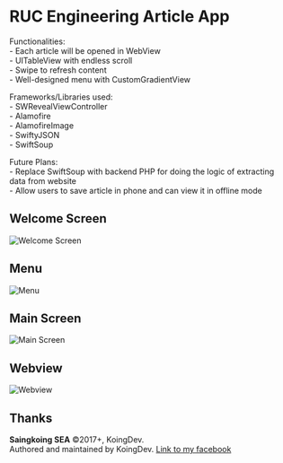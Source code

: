 # RUC Engineering Article App

Functionalities: <br>
    - Each article will be opened in WebView <br>
    - UITableView with endless scroll <br>
    - Swipe to refresh content <br>
    - Well-designed menu with CustomGradientView <br>

Frameworks/Libraries used: <br>
    - SWRevealViewController <br>
    - Alamofire <br>
    - AlamofireImage <br>
    - SwiftyJSON <br>
    - SwiftSoup <br>

Future Plans: <br>
    - Replace SwiftSoup with backend PHP for doing the logic of extracting data from website <br>
    - Allow users to save article in phone and can view it in offline mode

Welcome Screen
--------------
<img src="https://raw.github.com/koingdev/rise-up/master/screenshots/welcome.png?raw=true" alt="Welcome Screen">

Menu
----
<img src="https://raw.github.com/koingdev/rise-up/master/screenshots/menu.png?raw=true" alt="Menu">

Main Screen
-----------
<img src="https://raw.github.com/koingdev/rise-up/master/screenshots/main.png?raw=true" alt="Main Screen">

Webview
-------
<img src="https://raw.github.com/koingdev/rise-up/master/screenshots/webview.png?raw=true" alt="Webview">

Thanks
------

**Saingkoing SEA** ©2017+, KoingDev. <br>
Authored and maintained by KoingDev.
<a href="https://facebook.com/sskdev">Link to my facebook</a>
